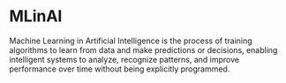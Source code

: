 # MLinAI
Machine Learning in Artificial Intelligence is the process of training algorithms to learn from data and make predictions or decisions, enabling intelligent systems to analyze, recognize patterns, and improve performance over time without being explicitly programmed.
